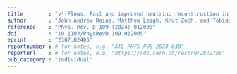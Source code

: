 ```yaml
---
title        : "ν²-Flows: Fast and improved neutrino reconstruction in multi-neutrino final states with conditional normalizing flows"
author       : "John Andrew Raine, Matthew Leigh, Knut Zoch, and Tobias Golling"
reference    : "Phys. Rev. D 109 (2024) 012005"
doi          : "10.1103/PhysRevD.109.012005"
eprint       : "2307.02405"
reportnumber : # for notes, e.g. "ATL-PHYS-PUB-2023-030"
reporturl    : # for notes, e.g. "https://cds.cern.ch/record/2872789"
pub_category : "individual"
---
```

